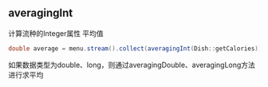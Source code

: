 ## averagingInt

计算流种的Integer属性 平均值



```java
double average = menu.stream().collect(averagingInt(Dish::getCalories));
```

如果数据类型为double、long，则通过averagingDouble、averagingLong方法进行求平均